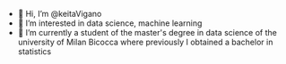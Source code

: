 - 👋 Hi, I’m @keitaVigano
- 👀 I’m interested in data science, machine learning
- 🌱 I’m currently a student of the master's degree in data science of the university of Milan Bicocca where previously I obtained a bachelor in statistics
